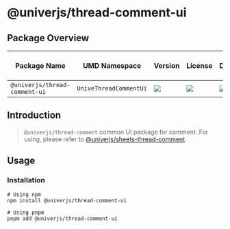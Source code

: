 # @univerjs/thread-comment-ui

## Package Overview

| Package Name | UMD Namespace | Version | License | Downloads | Contains CSS | Contains i18n locales |
| --- | --- | --- | --- | --- | :---: | :---: |
| `@univerjs/thread-comment-ui` | `UniveThreadCommentUi` | [![][npm-version-shield]][npm-version-link] | ![][npm-license-shield] | ![][npm-downloads-shield] | ⭕️ | ⭕️ |

## Introduction

> `@univerjs/thread-comment` common UI package for comment. For using, please refer to [@univerjs/sheets-thread-comment](../sheets-thread-comment/README.md)

## Usage

### Installation

```shell
# Using npm
npm install @univerjs/thread-comment-ui

# Using pnpm
pnpm add @univerjs/thread-comment-ui
```

<!-- Links -->
[npm-version-shield]: https://img.shields.io/npm/v/@univerjs/thread-comment-ui?style=flat-square
[npm-version-link]: https://npmjs.com/package/@univerjs/thread-comment-ui
[npm-license-shield]: https://img.shields.io/npm/l/@univerjs/thread-comment-ui?style=flat-square
[npm-downloads-shield]: https://img.shields.io/npm/dm/@univerjs/thread-comment-ui?style=flat-square
